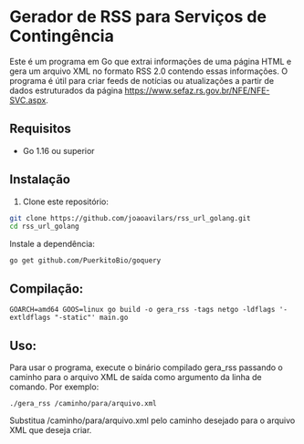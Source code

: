 # Gerador de RSS para Serviços de Contingência

Este é um programa em Go que extrai informações de uma página HTML e gera um arquivo XML no formato RSS 2.0 contendo essas informações. O programa é útil para criar feeds de notícias ou atualizações a partir de dados estruturados da página https://www.sefaz.rs.gov.br/NFE/NFE-SVC.aspx.

## Requisitos

- Go 1.16 ou superior


## Instalação

1. Clone este repositório:

```bash
git clone https://github.com/joaoavilars/rss_url_golang.git
cd rss_url_golang
```
Instale a dependência:
```
go get github.com/PuerkitoBio/goquery
```

## Compilação:
```
GOARCH=amd64 GOOS=linux go build -o gera_rss -tags netgo -ldflags '-extldflags "-static"' main.go 
```

## Uso:
Para usar o programa, execute o binário compilado gera_rss passando o caminho para o arquivo XML de saída como argumento da linha de comando. Por exemplo:

```
./gera_rss /caminho/para/arquivo.xml
```

Substitua /caminho/para/arquivo.xml pelo caminho desejado para o arquivo XML que deseja criar.



